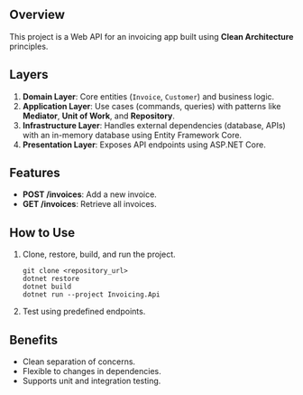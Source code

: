 ## Overview
This project is a Web API for an invoicing app built using **Clean Architecture** principles.

## Layers
1. **Domain Layer**: Core entities (`Invoice`, `Customer`) and business logic.
2. **Application Layer**: Use cases (commands, queries) with patterns like **Mediator**, **Unit of Work**, and **Repository**.
3. **Infrastructure Layer**: Handles external dependencies (database, APIs) with an in-memory database using Entity Framework Core.
4. **Presentation Layer**: Exposes API endpoints using ASP.NET Core.

## Features
- **POST /invoices**: Add a new invoice.
- **GET /invoices**: Retrieve all invoices.

## How to Use
1. Clone, restore, build, and run the project.
   ```
   git clone <repository_url>
   dotnet restore
   dotnet build
   dotnet run --project Invoicing.Api
   ```
2. Test using predefined endpoints.

## Benefits
- Clean separation of concerns.
- Flexible to changes in dependencies.
- Supports unit and integration testing.
